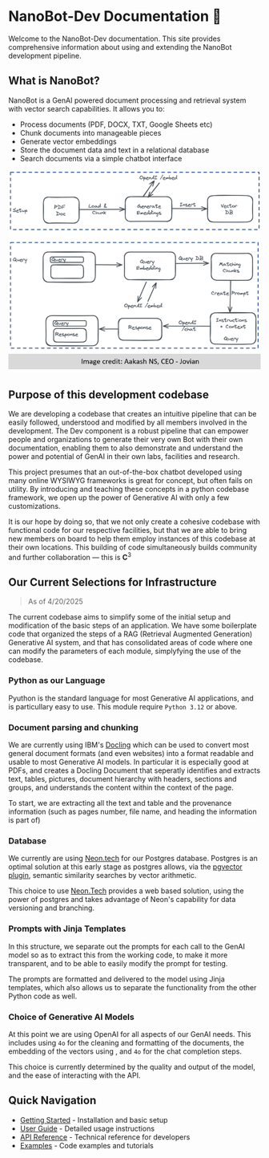 # NanoBot-Dev Documentation 🤖

Welcome to the NanoBot-Dev documentation. This site provides comprehensive information about using and extending the NanoBot development pipeline.

## What is NanoBot?

NanoBot is a GenAI powered document processing and retrieval system with vector search capabilities. It allows you to:

- Process documents (PDF, DOCX, TXT, Google Sheets etc)
- Chunk documents into manageable pieces
- Generate vector embeddings
- Store the document data and text in a relational database
- Search documents via a simple chatbot interface

![NanoBot Schema](assets/images/first-nanobot-schema.png)

## Purpose of this development codebase

We are developing a codebase that creates an intuitive pipeline that can be easily followed, understood and modified by all members involved in the development. The Dev component is a robust pipeline that can empower people and organizations to generate their very own Bot with their own documentation, enabling them to also demonstrate and understand the power and potential of GenAI in their own labs, facilities and research.

This project presumes that an out-of-the-box chatbot developed using many online WYSIWYG frameworks is great for concept, but often fails on utility. By introducing and teaching these concepts in a python codebase framework, we open up the power of Generative AI with only a few customizations.  

It is our hope by doing so, that we not only create a cohesive codebase with functional code for our respective facilities, but that we are able to bring new members on board to help them employ instances of this codebase at their own locations. This building of code simultaneously builds community and further collaboration — this is $\mathbf{C}^3$

## Our Current Selections for Infrastructure

> As of 4/20/2025

The current codebase aims to simplify some of the initial setup and modification of the basic steps of an application.  We have some boilerplate code that organized the steps of a RAG (Retrieval Augmented Generation) Generative AI system, and that has consolidated areas of code where one can modify the parameters of each module, simplyfying the use of the codebase.

### Python as our Language

Pyuthon is the standard language for most Generative AI applications, and is particullary easy to use. This module require `Python 3.12` or above.  

### Document parsing and chunking

We are currently using IBM's [Docling](https://docling-project.github.io/docling/) which can be used to convert most general document formats (and even websites) into a format readable and usable to most Generative AI models.  In particular it is especially good at PDFs, and creates a Docling Document that seperatly identifies and extracts text, tables, pictures, document hierarchy with headers, sections and groups, and understands the content within the context of the page.  

To start, we are extracting all the text and table and the provenance information (such as pages number, file name, and heading the information is part of)

### Database

We currently are using [Neon.tech](https://neon.tech) for our Postgres database.  Postgres is an optimal solution at this early stage as postgres allows, via the [pgvector plugin](https://github.com/pgvector/pgvector-python), semantic similarity searches by vector arithmetic.  

This choice to use [Neon.Tech]() provides a web based solution, using the power of postgres and takes advantage of Neon's capability for data versioning and branching.

### Prompts with Jinja Templates

In this structure, we separate out the prompts for each call to the GenAI model so as to extract this from the working code, to make it more transparent, and to be able to easily modify the prompt for testing.

The prompts are formatted and delivered to the model using Jinja templates, which also allows us to separate the functionality from the other Python code as well.  

### Choice of Generative AI Models

At this point we are using OpenAI for all aspects of our GenAI needs.  This includes using `4o` for the cleaning and formatting of the documents, the embedding of the vectors using , and `4o` for the chat completion steps.  

This choice is currently determined by the quality and output of the model, and the ease of interacting with the API.  

## Quick Navigation

- [Getting Started](getting-started.md) - Installation and basic setup
- [User Guide](user-guide/00-index-user-guide.md) - Detailed usage instructions
- [API Reference](api/database.md) - Technical reference for developers
- [Examples](examples.md) - Code examples and tutorials

